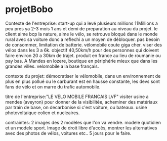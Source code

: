 # projetBobo

Contexte de l'entreprise:
start-up qui a levé plusieurs millions 11Millions a peu pres ya 2-3 mois 1 ans et demi de preparation au niveau du projet. le client aime bcp la nature, aime le vélo, se retrouve bloqué dans le monde rural avec sa voiture donc a reflechi a un moyen de débloquer. pas besoin de consommer, limitation de batterie. vélomobile coute giga cher. viser des vélos dans les 3 a 6k. objectif 40,50km/h pour des personnes qui doivent faire environ 20 a 30km de trajet.
produit en france au lieu de roumanie ou pay bas.
A Mandes en lozere, boutique en périphérie mieux que dans les grandes villes.
velomobile a la base français.

contexte du projet:
démocratiser le vélomobile, dans un environnement de plus en plus pollué ou le carburant est en hausse constante, les devs sont fans de vélo et on marre du trafic automobile.

titre de l'entreprise:"LE VELO MOBILE FRANCAIS LVF"
visiter usine a mendes (aveyron) pour donner de la visibilitée, acheminer des matériaux par train de base, on decarbonise si c'est voiture, ou bateaux.
usine photovoltaique eolien et nucleaires.

contraintes: 
2 images des 2 modèles que l'on va vendre. modele quotidien et un modele sport. 
Image de droit libre d'accès, montrer les alternatives avec des photos de vélos, voitures etc..
5 jours pour le faire.